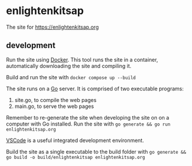 # enlightenkitsap

The site for https://enlightenkitsap.org

## development

Run the site using [Docker](https://docs.docker.com/engine/install/).
This tool runs the site in a container, automatically downloading the site and compiling it.

Build and run the site with `docker compose up --build`


The site runs on a [Go](https://go.dev/) server.
It is comprised of two executable programs:
1. site.go, to compile the web pages
1. main.go, to serve the web pages

Remember to re-generate the site when developing the site on on a computer with Go installed.
Run the site with `go generate && go run enlightenkitsap.org`

[VSCode](https://code.visualstudio.com/) is a useful integrated development environment.

Build the site as a single executable to the build folder with `go generate && go build -o build/enlightenkitsap enlightenkitsap.org`